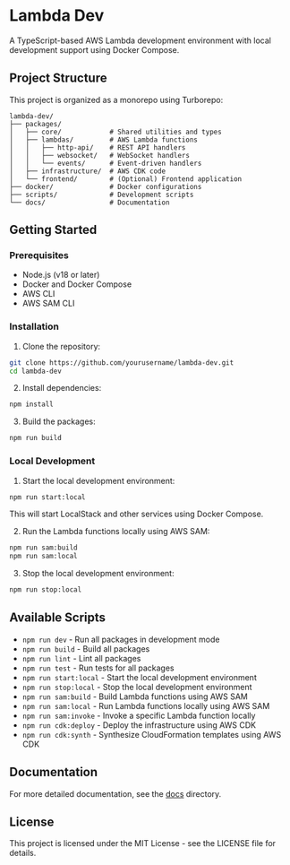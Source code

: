 # Lambda Dev

A TypeScript-based AWS Lambda development environment with local development support using Docker Compose.

## Project Structure

This project is organized as a monorepo using Turborepo:

```
lambda-dev/
├── packages/
│   ├── core/            # Shared utilities and types
│   ├── lambdas/         # AWS Lambda functions
│   │   ├── http-api/    # REST API handlers
│   │   ├── websocket/   # WebSocket handlers
│   │   └── events/      # Event-driven handlers
│   ├── infrastructure/  # AWS CDK code
│   └── frontend/        # (Optional) Frontend application
├── docker/              # Docker configurations
├── scripts/             # Development scripts
└── docs/                # Documentation
```

## Getting Started

### Prerequisites

- Node.js (v18 or later)
- Docker and Docker Compose
- AWS CLI
- AWS SAM CLI

### Installation

1. Clone the repository:

```bash
git clone https://github.com/yourusername/lambda-dev.git
cd lambda-dev
```

2. Install dependencies:

```bash
npm install
```

3. Build the packages:

```bash
npm run build
```

### Local Development

1. Start the local development environment:

```bash
npm run start:local
```

This will start LocalStack and other services using Docker Compose.

2. Run the Lambda functions locally using AWS SAM:

```bash
npm run sam:build
npm run sam:local
```

3. Stop the local development environment:

```bash
npm run stop:local
```

## Available Scripts

- `npm run dev` - Run all packages in development mode
- `npm run build` - Build all packages
- `npm run lint` - Lint all packages
- `npm run test` - Run tests for all packages
- `npm run start:local` - Start the local development environment
- `npm run stop:local` - Stop the local development environment
- `npm run sam:build` - Build Lambda functions using AWS SAM
- `npm run sam:local` - Run Lambda functions locally using AWS SAM
- `npm run sam:invoke` - Invoke a specific Lambda function locally
- `npm run cdk:deploy` - Deploy the infrastructure using AWS CDK
- `npm run cdk:synth` - Synthesize CloudFormation templates using AWS CDK

## Documentation

For more detailed documentation, see the [docs](./docs) directory.

## License

This project is licensed under the MIT License - see the LICENSE file for details.

